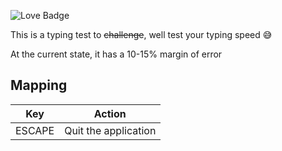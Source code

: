 ![Love Badge](https://img.shields.io/badge/Made%20with-%E2%9D%A4-red)

This is a typing test to <s>challenge</s>, well test your typing speed 😅

At the current state, it has a 10-15% margin of error

## Mapping
| Key | Action |
| :--: | :--: |
| ESCAPE | Quit the application |
